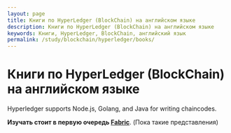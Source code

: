```yaml
---
layout: page
title: Книги по HyperLedger (BlockChain) на английском языке
description: Книги по HyperLedger (BlockChain) на английском языке
keywords: Книги, HyperLedger, BlockChain, английский язык
permalink: /study/blockchain/hyperledger/books/
---
```


# Книги по HyperLedger (BlockChain) на английском языке

Hyperledger supports Node.js, Golang, and Java for writing chaincodes.

**Изучать стоит в первую очередь <a href="/study/blockchain/hyperledger/books/fabric/">Fabric</a>**. (Пока такие представления)
